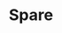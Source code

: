 ---
identification: '127079094'
title: Spare
description: A fun new project project that connects people in need of clothing and other essentials with people in the community who have things to spare. It's kind of like one on one Goodwill. The main objective is to foster interactions between the housed and unhoused. The donation is the mechanism for building these connections throughout our community.
image: /assets/images/projects/spare.png
alt: "'a logo that reads what can you spare'"
links:
  - name: Github
    url: 'https://github.com/hackforla/spare'
  - name: Site
    url: 'http://whatcanyouspare.org'
looking: Front-end development, Back-end development, Product Management, and Marketing.
location: Santa Monica
partner: Hope of the Valley and hopefully others in the near future.
status: On Hold
---